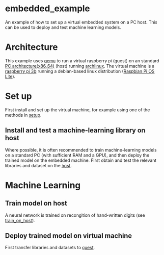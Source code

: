 # embedded_example
An example of how to set up a virtual embedded system on a PC host. This can be used to deploy and test machine learning models.

# Architecture
This example uses [qemu](https://qemu.org) to run a virtual raspberry pi (guest) on an  standard [PC architecture(x86\_64)](https://en.wikipedia.org/wiki/X86_64) (host) running [archlinux](https://archlinux.org).  The virtual machine is a [raspberry pi 3b](https://www.raspberrypi.com/products/raspberry-pi-3-model-b/) running a debian-based linux distribution ([Raspbian Pi OS Lite](https://www.raspberrypi.com/software/)). 

# Set up
First install and set up the virtual machine, for example using one of the methods in [setup](setup).

## Install and test a machine-learning library on host
Where possible, it is often recommended to train machine-learning models on a standard PC (with sufficient RAM and a GPU), and then deploy the trained model on the embedded machine. First obtain and test the relevant libraries and dataset on the [host](setup/machine_learning/host). 

# Machine Learning
## Train model on host
A neural network is trained on recongition of hand-written digits (see [train\_on\_host](train_on_host)).

## Deploy trained model on virtual machine
First transfer libraries and datasets to [guest](setup/machine_learning/guest).

